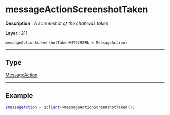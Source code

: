 # messageActionScreenshotTaken

**Description** : *A screenshot of the chat was taken*

**Layer** : 211

```tl
messageActionScreenshotTaken#4792929b = MessageAction;
```

---

## Type

[MessageAction](type/MessageAction)

---

## Example

```php
$messageAction = $client->messageActionScreenshotTaken();
```